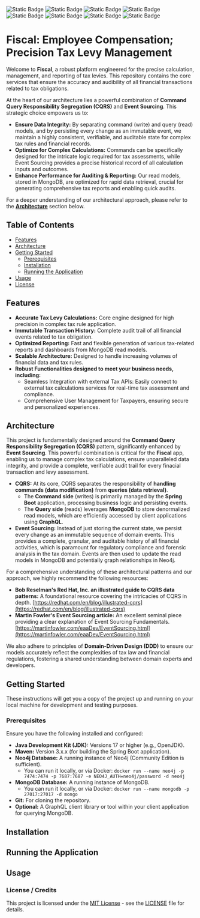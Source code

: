 ![Static Badge](https://img.shields.io/badge/Java-%20%23f89820%20?style=for-the-badge&logo=Java)
![Static Badge](https://img.shields.io/badge/IntelliJ%20IDEA-%230047E4?style=for-the-badge&logo=IntelliJ%20IDEA&logoColor=%23000000&labelColor=%23FFFFFF)
![Static Badge](https://img.shields.io/badge/Spring%20Boot-%236DB33F?style=for-the-badge&logo=Spring%20Boot&labelColor=%23FFFFFF)
![Static Badge](https://img.shields.io/badge/Apache%20Maven-%23C71A36?style=for-the-badge&logo=Apache%20Maven&logoColor=%23812878&labelColor=%23FFFFFF)
![Static Badge](https://img.shields.io/badge/git%20-%23F05032?style=for-the-badge&logo=git&labelColor=%23FFFFFF)
![Static Badge](https://img.shields.io/badge/Neo4j-%23014063?style=for-the-badge&logo=Neo4j&logoColor=%23014063&labelColor=%23FFFFFF)
![Static Badge](https://img.shields.io/badge/MongoDB-%2300684A?style=for-the-badge&logo=MongoDB&logoColor=%2300684A&labelColor=%23FFFFFF)
![Static Badge](https://img.shields.io/badge/GraphQL-%23E10098?style=for-the-badge&logo=GraphQL&logoColor=%23E10098&labelColor=%23FFFFFF)

# Fiscal: Employee Compensation; Precision Tax Levy Management

Welcome to **Fiscal**, a robust platform engineered for the precise calculation, management, and reporting of tax levies. This repository contains the core services that ensure the accuracy and audibility of all financial transactions related to tax obligations.

At the heart of our architecture lies a powerful combination of **Command Query Responsibility Segregation (CQRS)** and **Event Sourcing**. This strategic choice empowers us to:

* **Ensure Data Integrity:** By separating command (write) and query (read) models, and by persisting every change as an immutable event, we maintain a highly consistent, verifiable, and auditable state for complex tax rules and financial records.
* **Optimize for Complex Calculations:** Commands can be specifically designed for the intricate logic required for tax assessments, while Event Sourcing provides a precise historical record of all calculation inputs and outcomes.
* **Enhance Performance for Auditing & Reporting:** Our read models, stored in MongoDB, are optimized for rapid data retrieval, crucial for generating comprehensive tax reports and enabling quick audits.

For a deeper understanding of our architectural approach, please refer to the **[Architecture](#architecture)** section below.

## Table of Contents

* [Features](#features)
* [Architecture](#architecture)
* [Getting Started](#getting-started)
    * [Prerequisites](#prerequisites)
    * [Installation](#installation)
    * [Running the Application](#running-the-application)
* [Usage](#usage)
* [License](#license)

## Features

* **Accurate Tax Levy Calculations:** Core engine designed for high precision in complex tax rule application.
* **Immutable Transaction History:** Complete audit trail of all financial events related to tax obligation.
* **Optimized Reporting:** Fast and flexible generation of various tax-related reports and dashboards from MongoDB read models.
* **Scalable Architecture:** Designed to handle increasing volumes of financial data and tax rules.
* **Robust Functionalities designed to meet your business needs, including:**
   * Seamless Integration with external Tax APIs: Easily connect to external tax calculations services for real-time tax assessment and compliance.
   * Comprehensive User Management for Taxpayers, ensuring secure and personalized experiences.

## Architecture

This project is fundamentally designed around the **Command Query Responsibility Segregation (CQRS)** pattern, significantly enhanced by **Event Sourcing**. This powerful combination is critical for the **Fiscal** app, enabling us to manage complex tax calculations, ensure unparalleled data integrity, and provide a complete, verifiable audit trail for every finacial transaction and levy assessment.

* **CQRS:** At its core, CQRS separates the responsibility of **handling commands (data modification)** from **queries (data retrieval)**.
  * The **Command side** (writes) is primarily managed by the **Spring Boot** application, processing business logic and persisting events.
  * The **Query side** (reads) leverages **MongoDB** to store denormalized read models, which are efficiently accessed by client applications using **GraphQL**.
* **Event Sourcing:** Instead of just storing the current state, we persist every change as an immutable sequence of domain events. This provides a complete, granular, and auditable history of all financial activities, which is paramount for regulatory compliance and forensic analysis in the tax domain. Events are then used to update the read models in MongoDB and potentially graph relationships in Neo4j.

For a comprehensive understanding of these architectural patterns and our approach, we highly recommend the following resources:

* **Bob Reselman's Red Hat, Inc. an illustrated guide to CQRS data patterns:** A foundational resource covering the intricacies of CQRS in depth. [https://redhat.com/en/blog/illustrated-cqrs](https://redhat.com/en/blog/illustrated-cqrs)
* **Martin Fowler's Event Sourcing article:** An excellent seminal piece providing a clear explanation of Event Sourcing Fundamentals. [https://martinfowler.com/eaaDev/EventSourcing.html](https://martinfowler.com/eaaDev/EventSourcing.html)

We also adhere to principles of **Domain-Driven Design (DDD)** to ensure our models accurately reflect the complexities of tax law and financial regulations, fostering a shared understanding between domain experts and developers.

## Getting Started

These instructions will get you a copy of the project up and running on your local machine for development and testing purposes.

### Prerequisites

Ensure you have the following installed and configured:

* **Java Development Kit (JDK):** Versions 17 or higher (e.g., OpenJDK).
* **Maven:** Version 3.x.x (for building the Spring Boot application).
* **Neo4j Database:** A running instance of Neo4j (Community Edition is sufficient).
  * You can run it locally, or via Docker: `docker run --name neo4j -p 7474:7474 -p 7687:7687 -e NEO4J_AUTH=neo4j/password -d neo4j`
* **MongoDB Database:** A running instance of MongoDB.
  * You can run it locally, or via Docker: `docker run --name mongodb -p 27017:27017 -d mongo`
* **Git:** For cloning the repository.
* **Optional:** A GraphQL client library or tool within your client application for querying MongoDB.

## Installation

## Running the Application

## Usage

### License / Credits

This project is licensed under the [MIT License](LICENSE) - see the [LICENSE](LICENSE) file for details.


